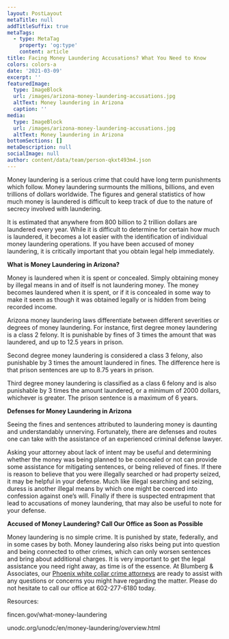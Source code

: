 ```yaml
---
layout: PostLayout
metaTitle: null
addTitleSuffix: true
metaTags:
  - type: MetaTag
    property: 'og:type'
    content: article
title: Facing Money Laundering Accusations? What You Need to Know
colors: colors-a
date: '2021-03-09'
excerpt: ''
featuredImage:
  type: ImageBlock
  url: /images/arizona-money-laundering-accusations.jpg
  altText: Money laundering in Arizona
  caption: ''
media:
  type: ImageBlock
  url: /images/arizona-money-laundering-accusations.jpg
  altText: Money laundering in Arizona
bottomSections: []
metaDescription: null
socialImage: null
author: content/data/team/person-qkxt493m4.json
---
```


Money laundering is a serious crime that could have long term punishments which follow. Money laundering surmounts the millions, billions, and even trillions of dollars worldwide. The figures and general statistics of how much money is laundered is difficult to keep track of due to the nature of secrecy involved with laundering.

It is estimated that anywhere from 800 billion to 2 trillion dollars are laundered every year. While it is difficult to determine for certain how much is laundered, it becomes a lot easier with the identification of individual money laundering operations. If you have been accused of money laundering, it is critically important that you obtain legal help immediately.

**What is Money Laundering in Arizona?**

Money is laundered when it is spent or concealed. Simply obtaining money by illegal means in and of itself is not laundering money. The money becomes laundered when it is spent, or if it is concealed in some way to make it seem as though it was obtained legally or is hidden from being recorded income.

Arizona money laundering laws differentiate between different severities or degrees of money laundering. For instance, first degree money laundering is a class 2 felony. It is punishable by fines of 3 times the amount that was laundered, and up to 12.5 years in prison.

Second degree money laundering is considered a class 3 felony, also punishable by 3 times the amount laundered in fines. The difference here is that prison sentences are up to 8.75 years in prison.

Third degree money laundering is classified as a class 6 felony and is also punishable by 3 times the amount laundered, or a minimum of 2000 dollars, whichever is greater. The prison sentence is a maximum of 6 years.

**Defenses for Money Laundering in Arizona**

Seeing the fines and sentences attributed to laundering money is daunting and understandably unnerving. Fortunately, there are defenses and routes one can take with the assistance of an experienced criminal defense lawyer.

Asking your attorney about lack of intent may be useful and determining whether the money was being planned to be concealed or not can provide some assistance for mitigating sentences, or being relieved of fines. If there is reason to believe that you were illegally searched or had property seized, it may be helpful in your defense. Much like illegal searching and seizing, duress is another illegal means by which one might be coerced into confession against one’s will. Finally if there is suspected entrapment that lead to accusations of money laundering, that may also be useful to note for your defense.

**Accused of Money Laundering? Call Our Office as Soon as Possible**

Money laundering is no simple crime. It is punished by state, federally, and in some cases by both. Money laundering also risks being put into question and being connected to other crimes, which can only worsen sentences and bring about additional charges. It is very important to get the legal assistance you need right away, as time is of the essence. At Blumberg & Associates, our [Phoenix white collar crime attorneys](https://azblumberglaw.com/phoenix-criminal-attorney/white-collar-crimes/) are ready to assist with any questions or concerns you might have regarding the matter. Please do not hesitate to call our office at 602-277-6180 today.

Resources:

fincen.gov/what-money-laundering

unodc.org/unodc/en/money-laundering/overview.html
